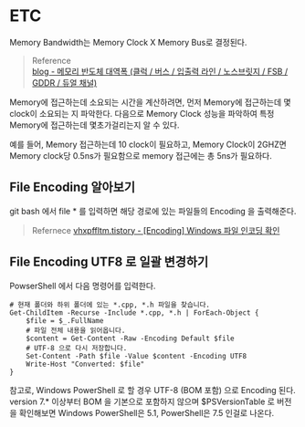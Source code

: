 # ETC

Memory Bandwidth는 Memory Clock X Memory Bus로 결정된다.

> Reference   
> [blog - 메모리 반도체 대역폭 (클럭 / 버스 / 입출력 라인 / 노스브릿지 / FSB / GDDR / 듀얼 채널)](https://blog.naver.com/shakey7/221435517430)   


Memory에 접근하는데 소요되는 시간을 계산하려면, 먼저 Memory에 접근하는데 몇 clock이 소요되는 지 파악한다. 다음으로 Memory Clock 성능을 파악하여 특정 Memory에 접근하는데 몇초가걸리는지 알 수 있다.

예를 들어, Memory 접근하는데 10 clock이 필요하고, Memory Clock이 2GHZ면 Memory clock당 0.5ns가 필요함으로 memory 접근에는 총 5ns가 필요하다.


## File Encoding 알아보기
git bash 에서 file * 를 입력하면 해당 경로에 있는 파일들의 Encoding 을 출력해준다.

> Refernece
> [vhxpffltm.tistory - [Encoding] Windows 파일 인코딩 확인](https://vhxpffltm.tistory.com/243)

## File Encoding UTF8 로 일괄 변경하기
PowserShell 에서 다음 명령어를 입력한다.

```
# 현재 폴더와 하위 폴더에 있는 *.cpp, *.h 파일을 찾습니다.
Get-ChildItem -Recurse -Include *.cpp, *.h | ForEach-Object {
    $file = $_.FullName
    # 파일 전체 내용을 읽어옵니다.
    $content = Get-Content -Raw -Encoding Default $file
    # UTF-8 으로 다시 저장합니다.
    Set-Content -Path $file -Value $content -Encoding UTF8
    Write-Host "Converted: $file"
}
```

참고로, Windows PowerShell 로 할 경우  UTF-8 (BOM 포함) 으로 Encoding 된다. version 7.* 이상부터 BOM 을 기본으로 포함하지 않으며 
$PSVersionTable 로 버전을 확인해보면 Windows PowerShell은 5.1, PowerShell은 7.5 인걸로 나온다.